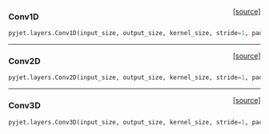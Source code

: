 <span style="float:right;">[[source]](https://github.com/PyJet/tree/master/pyjet/pyjet/layers/convolutional.py#L88)</span>
### Conv1D

```python
pyjet.layers.Conv1D(input_size, output_size, kernel_size, stride=1, padding='same', dilation=1, groups=1, use_bias=True, activation='linear', num_layers=1, batchnorm=False, input_dropout=0.0, dropout=0.0)
```

----

<span style="float:right;">[[source]](https://github.com/PyJet/tree/master/pyjet/pyjet/layers/convolutional.py#L106)</span>
### Conv2D

```python
pyjet.layers.Conv2D(input_size, output_size, kernel_size, stride=1, padding='same', dilation=1, groups=1, use_bias=True, activation='linear', num_layers=1, batchnorm=False, input_dropout=0.0, dropout=0.0)
```

----

<span style="float:right;">[[source]](https://github.com/PyJet/tree/master/pyjet/pyjet/layers/convolutional.py#L118)</span>
### Conv3D

```python
pyjet.layers.Conv3D(input_size, output_size, kernel_size, stride=1, padding='same', dilation=1, groups=1, use_bias=True, activation='linear', num_layers=1, batchnorm=False, input_dropout=0.0, dropout=0.0)
```
